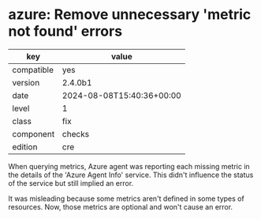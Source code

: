 [//]: # (werk v2)
# azure: Remove unnecessary 'metric not found' errors

key        | value
---------- | ---
compatible | yes
version    | 2.4.0b1
date       | 2024-08-08T15:40:36+00:00
level      | 1
class      | fix
component  | checks
edition    | cre

When querying metrics, Azure agent was reporting each missing metric in the
details of the 'Azure Agent Info' service. This didn't influence the status
of the service but still implied an error.

It was misleading because some metrics aren't defined in some types
of resources. Now, those metrics are optional and won't cause an error.